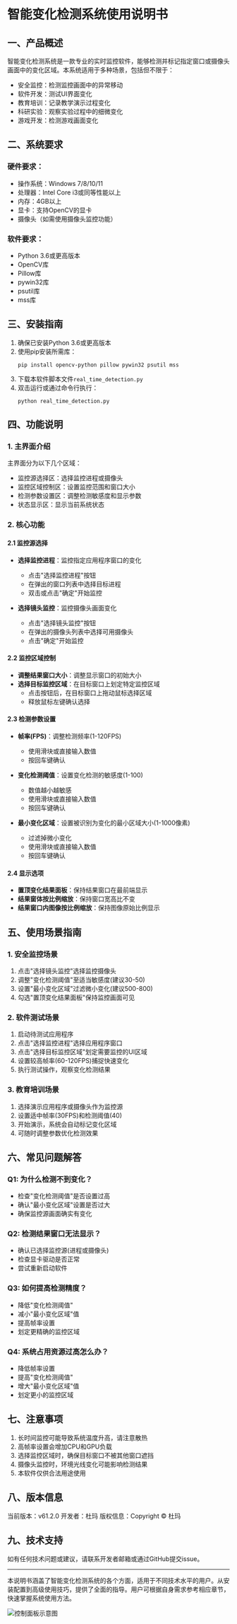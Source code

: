 # 智能变化检测系统使用说明书

## 一、产品概述

智能变化检测系统是一款专业的实时监控软件，能够检测并标记指定窗口或摄像头画面中的变化区域。本系统适用于多种场景，包括但不限于：

- 安全监控：检测监控画面中的异常移动
- 软件开发：测试UI界面变化
- 教育培训：记录教学演示过程变化
- 科研实验：观察实验过程中的细微变化
- 游戏开发：检测游戏画面变化

## 二、系统要求

### 硬件要求：
- 操作系统：Windows 7/8/10/11
- 处理器：Intel Core i3或同等性能以上
- 内存：4GB以上
- 显卡：支持OpenCV的显卡
- 摄像头（如需使用摄像头监控功能）

### 软件要求：
- Python 3.6或更高版本
- OpenCV库
- Pillow库
- pywin32库
- psutil库
- mss库

## 三、安装指南

1. 确保已安装Python 3.6或更高版本
2. 使用pip安装所需库：
   ```
   pip install opencv-python pillow pywin32 psutil mss
   ```
3. 下载本软件脚本文件`real_time_detection.py`
4. 双击运行或通过命令行执行：
   ```
   python real_time_detection.py
   ```

## 四、功能说明

### 1. 主界面介绍

主界面分为以下几个区域：
- 监控源选择区：选择监控进程或摄像头
- 监控区域控制区：设置监控范围和窗口大小
- 检测参数设置区：调整检测敏感度和显示参数
- 状态显示区：显示当前系统状态

### 2. 核心功能

#### 2.1 监控源选择

- **选择监控进程**：监控指定应用程序窗口的变化
  - 点击"选择监控进程"按钮
  - 在弹出的窗口列表中选择目标进程
  - 双击或点击"确定"开始监控

- **选择镜头监控**：监控摄像头画面变化
  - 点击"选择镜头监控"按钮
  - 在弹出的摄像头列表中选择可用摄像头
  - 点击"确定"开始监控

#### 2.2 监控区域控制

- **调整结果窗口大小**：调整显示窗口的初始大小
- **选择目标监控区域**：在目标窗口上划定特定监控区域
  - 点击按钮后，在目标窗口上拖动鼠标选择区域
  - 释放鼠标左键确认选择

#### 2.3 检测参数设置

- **帧率(FPS)**：调整检测频率(1-120FPS)
  - 使用滑块或直接输入数值
  - 按回车键确认

- **变化检测阈值**：设置变化检测的敏感度(1-100)
  - 数值越小越敏感
  - 使用滑块或直接输入数值
  - 按回车键确认

- **最小变化区域**：设置被识别为变化的最小区域大小(1-1000像素)
  - 过滤掉微小变化
  - 使用滑块或直接输入数值
  - 按回车键确认

#### 2.4 显示选项

- **置顶变化结果面板**：保持结果窗口在最前端显示
- **结果窗体按比例缩放**：保持窗口宽高比不变
- **结果窗口内图像按比例缩放**：保持图像原始比例显示

## 五、使用场景指南

### 1. 安全监控场景

1. 点击"选择镜头监控"选择监控摄像头
2. 调整"变化检测阈值"至适当敏感度(建议30-50)
3. 设置"最小变化区域"过滤微小变化(建议500-800)
4. 勾选"置顶变化结果面板"保持监控画面可见

### 2. 软件测试场景

1. 启动待测试应用程序
2. 点击"选择监控进程"选择应用程序窗口
3. 点击"选择目标监控区域"划定需要监控的UI区域
4. 设置较高帧率(60-120FPS)捕捉快速变化
5. 执行测试操作，观察变化检测结果

### 3. 教育培训场景

1. 选择演示应用程序或摄像头作为监控源
2. 设置适中帧率(30FPS)和检测阈值(40)
3. 开始演示，系统会自动标记变化区域
4. 可随时调整参数优化检测效果

## 六、常见问题解答

### Q1: 为什么检测不到变化？
- 检查"变化检测阈值"是否设置过高
- 确认"最小变化区域"设置是否过大
- 确保监控源画面确实有变化

### Q2: 检测结果窗口无法显示？
- 确认已选择监控源(进程或摄像头)
- 检查显卡驱动是否正常
- 尝试重新启动软件

### Q3: 如何提高检测精度？
- 降低"变化检测阈值"
- 减小"最小变化区域"值
- 提高帧率设置
- 划定更精确的监控区域

### Q4: 系统占用资源过高怎么办？
- 降低帧率设置
- 提高"变化检测阈值"
- 增大"最小变化区域"值
- 划定更小的监控区域

## 七、注意事项

1. 长时间监控可能导致系统温度升高，请注意散热
2. 高帧率设置会增加CPU和GPU负载
3. 选择监控区域时，确保目标窗口不被其他窗口遮挡
4. 摄像头监控时，环境光线变化可能影响检测结果
5. 本软件仅供合法用途使用

## 八、版本信息

当前版本：v61.2.0
开发者：杜玛
版权信息：Copyright © 杜玛

## 九、技术支持

如有任何技术问题或建议，请联系开发者邮箱或通过GitHub提交issue。

---

本说明书涵盖了智能变化检测系统的各个方面，适用于不同技术水平的用户。从安装配置到高级使用技巧，提供了全面的指导。用户可根据自身需求参考相应章节，快速掌握系统使用方法。


![控制面板示意图](控制面板示意图.png)
